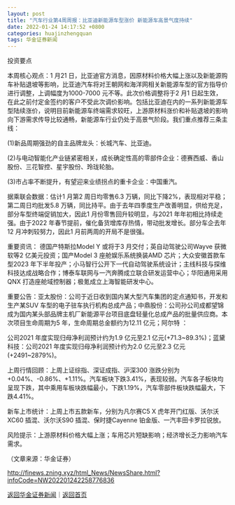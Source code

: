 ```yaml
---
layout: post
title: "汽车行业第4周周报：比亚迪新能源车型涨价 新能源车高景气度持续"
date: 2022-01-24 14:17:52 +0800
categories: huajinzhengquan
tags: 华金证券新闻
---
```

<p>投资要点</p><p>本周核心观点：1 月21 日，比亚迪官方消息，因原材料价格大幅上涨以及新能源购车补贴退坡等影响，比亚迪汽车将对王朝网和海洋网相关新能源车型的官方指导价进行调整，上调幅度为1000-7000 元不等。此次价格调整将于2 月1 日起生效，在此之前付定金签约的客户不受此次调价影响。包括比亚迪在内的一系列新能源车型陆续涨价，说明目前新能源车终端需求较旺，上游原材料涨价和补贴退坡的影响向下游需求传导比较通畅，新能源车行业仍处于高景气阶段。我们重点推荐三条主线：</p><p>(1)新品周期强劲的自主品牌龙头：长城汽车、比亚迪。</p><p>(2)与电动智能化产业链紧密相关，成长确定性高的零部件企业：德赛西威、香山股份、三花智控、星宇股份、玲珑轮胎。</p><p>(3)市占率不断提升，有望迎来业绩拐点的重卡企业：中国重汽。</p><p>据乘联会数据：估计1 月第2 周日均零售6.3 万辆，同比下降2%，表现相对平稳；第二周日均批发5.8 万辆，同比持平。由于去年四季度生产改善明显，供给充足，部分车型终端促销加大，因此1 月份零售回升较明显，与2021 年年初相比持续走强。由于2022 年春节提前，催化备货增库存热情，带动批发增长。部分车企去年12 月冲刺较努力，因此1 月前两周的开局不是很强。</p><p>重要资讯： 德国产特斯拉Model Y 或将于3 月交付；英自动驾驶公司Wayve 获微软等2 亿美元投资；国产Model 3 座舱娱乐系统换装AMD 芯片；大众安徽首款车型2023 年下半年投产；小马智行公开下一代自动驾驶系统设计；主线科技与探维科技达成战略合作；博泰车联网与一汽奔腾成立联合研发运营中心；华阳通用采用QNX 打造座舱域控制器；极氪成立上海智能研发中心。</p><p>重要公告：亚太股份：公司于近日收到国内某大型汽车集团的定点通知书，开发和生产某SUV 车型的电子驻车执行机构总成产品；中鼎股份：公司孙公司成都望锦成为国内某头部品牌主机厂新能源平台项目底盘轻量化总成产品的批量供应商。本次项目生命周期为5 年，生命周期总金额约为12.11 亿元；阿尔特 ：</p><p>公司2021 年度实现归母净利润预计约为1.9 亿元至2.1 亿元(+71.3~89.3%)；蓝黛科技：公司2021 年度实现归母净利润预计约为2.0 亿元至2.3 亿元(+2491~2879%)。</p><p>上周行情回顾：上周上证综指、深证成指、沪深300 涨跌分别为+0.04%、-0.86%、+1.11%。汽车板块下跌3.41%，表现较弱。汽车各子板块均呈现下跌，其中乘用车板块跌幅最小，下跌1.19%，汽车零部件板块跌幅最大，下跌4.41%。</p><p>新车上市统计：上周上市五款新车，分别为凡尔赛C5 X 虎年开门红版、沃尔沃 XC60 插混、沃尔沃S90 插混、保时捷Cayenne 铂金版、一汽丰田卡罗拉锐放。</p><p>风险提示：上游原材料价格大幅上涨；车用芯片短缺影响；经济增长乏力影响汽车需求。</p><p class="em_media">（文章来源：华金证券）</p>

<http://finews.zning.xyz/html_News/NewsShare.html?infoCode=NW202201242258776836>

[返回华金证券新闻](//finews.withounder.com/category/huajinzhengquan.html)｜[返回首页](//finews.withounder.com/)